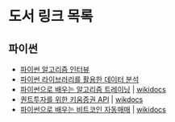 # 도서 링크 목록


## 파이썬
- [파이썬 알고리즘 인터뷰](https://github.com/onlybooks/algorithm-interview)
- [파이썬 라이브러리를 활용한 데이터 분석](https://github.com/wesm/pydata-book)
- [파이썬으로 배우는 알고리즘 트레이닝](https://github.com/pystockhub/book) | [wikidocs](https://wikidocs.net/book/110)
- [퀀트투자를 위한 키움증권 API]() | [wikdocs](https://wikidocs.net/book/1173)
- [파이썬으로 배우는 비트코인 자동매매](https://github.com/sharebook-kr/book-cryptocurrency) | [wikidocs](https://wikidocs.net/book/1665)



